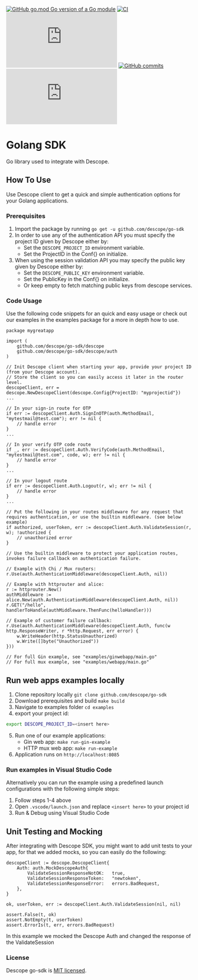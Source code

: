 [![GitHub go.mod Go version of a Go module](https://img.shields.io/github/go-mod/go-version/gomods/athens.svg)](https://github.com/gomods/athens)
[![CI](https://github.com/descope/go-sdk/actions/workflows/ci.yml/badge.svg)](https://github.com/descope/go-sdk/actions/workflows/ci.yml)
[![License](https://badgen.net/github/license/Naereen/Strapdown.js)](https://github.com/Naereen/StrapDown.js/blob/master/LICENSE)
[![GitHub commits](https://github.com/descope/go-sdk/blob/better-readme/LICENSE)](https://github.com/descope/go-sdk/blob/better-readme/LICENSE)
[![GitHub latest commit](https://badgen.net/github/last-commit/Naereen/Strapdown.js)](https://GitHub.com/Naereen/StrapDown.js/commit/)




# Golang SDK

Go library used to integrate with Descope.

## How To Use

Use Descope client to get a quick and simple authentication options for your Golang applications.

### Prerequisites

1. Import the package by running `go get -u github.com/descope/go-sdk`
1. In order to use any of the authentication API you must specify the project ID given by Descope either by:
   - Set the `DESCOPE_PROJECT_ID` environment variable.
   - Set the ProjectID in the Conf{} on initialize.
1. When using the session validation API you may specify the public key given by Descope either by:
   - Set the `DESCOPE_PUBLIC_KEY` environment variable.
   - Set the PublicKey in the Conf{} on initialize.
   - Or keep empty to fetch matching public keys from descope services.

### Code Usage

Use the following code snippets for an quick and easy usage or check out our examples in the examples package for a more in depth how to use.

```golang
package mygreatapp

import (
    github.com/descope/go-sdk/descope
    github.com/descope/go-sdk/descope/auth
)

// Init Descope client when starting your app, provide your project ID (from your Descope account).
// Store the client so you can easily access it later in the router level.
descopeClient, err = descope.NewDescopeClient(descope.Config{ProjectID: "myprojectid"})
...

// In your sign-in route for OTP
if err := descopeClient.Auth.SignInOTP(auth.MethodEmail, "mytestmail@test.com"); err != nil {
    // handle error
}
...

// In your verify OTP code route
if _, err := descopeClient.Auth.VerifyCode(auth.MethodEmail, "mytestmail@test.com", code, w); err != nil {
    // handle error
}
...

// In your logout route
if err := descopeClient.Auth.Logout(r, w); err != nil {
    // handle error
}
...

// Put the following in your routes middleware for any request that requires authentication, or use the builtin middleware. (see below example)
if authorized, userToken, err := descopeClient.Auth.ValidateSession(r, w); !authorized {
    // unauthorized error
}

// Use the builtin middleware to protect your application routes, invokes failure callback on authentication failure.

// Example with Chi / Mux routers:
r.Use(auth.AuthenticationMiddleware(descopeClient.Auth, nil))

// Example with httprouter and alice:
r := httprouter.New()
authMiddleware := alice.New(auth.AuthenticationMiddleware(descopeClient.Auth, nil))
r.GET("/hello", handlerToHandle(authMiddleware.ThenFunc(helloHandler)))

// Example of customer failure callback:
r.Use(auth.AuthenticationMiddleware(descopeClient.Auth, func(w http.ResponseWriter, r *http.Request, err error) {
    w.WriteHeader(http.StatusUnauthorized)
	w.Write([]byte("Unauthorized"))
}))

// For full Gin example, see "examples/ginwebapp/main.go"
// For full mux example, see "examples/webapp/main.go"
```

## Run web apps examples locally

1. Clone repository locally `git clone github.com/descope/go-sdk`
2. Download prerequisites and build `make build`
3. Navigate to examples folder `cd examples`
4. export your project id:

```bash
export DESCOPE_PROJECT_ID=<insert here>
```

5. Run one of our example applications:
    - Gin web app: `make run-gin-example`
    - HTTP mux web app: `make run-example`
6. Application runs on `http://localhost:8085`

### Run examples in Visual Studio Code
Alternatively you can run the example using a predefined launch configurations with the following simple steps:
1. Follow steps 1-4 above
1. Open `.vscode/launch.json` and replace `<insert here>` to your project id
1. Run & Debug using Visual Studio Code

## Unit Testing and Mocking
After integrating with Descope SDK, you might want to add unit tests to your app, for that we added mocks, so you can easily do the following:
```golang
descopeClient := descope.DescopeClient{
	Auth: auth.MockDescopeAuth{
		ValidateSessionResponseNotOK:   true,
		ValidateSessionResponseToken:   "newtoken",
		ValidateSessionResponseError:   errors.BadRequest,
	},
}

ok, userToken, err := descopeClient.Auth.ValidateSession(nil, nil)

assert.False(t, ok)
assert.NotEmpty(t, userToken)
assert.ErrorIs(t, err, errors.BadRequest)
``` 
In this example we mocked the Descope Auth and changed the response of the ValidateSession

### License

Descope go-sdk is [MIT licensed](./LICENSE).
